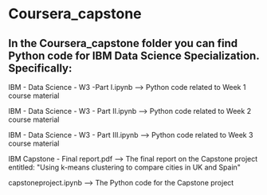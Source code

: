 # Coursera_capstone

In the Coursera_capstone folder you can find Python code for IBM Data Science Specialization. Specifically:
--

IBM - Data Science - W3 -Part I.ipynb --> Python code related to Week 1 course material

IBM - Data Science - W3 - Part II.ipynb --> Python code related to Week 2 course material

IBM - Data Science - W3 - Part III.ipynb --> Python code related to Week 3 course material

IBM Capstone - Final report.pdf --> The final report on the Capstone project entitled: "Using k-means clustering to compare cities in UK and Spain"

capstoneproject.ipynb --> The Python code for the Capstone project
